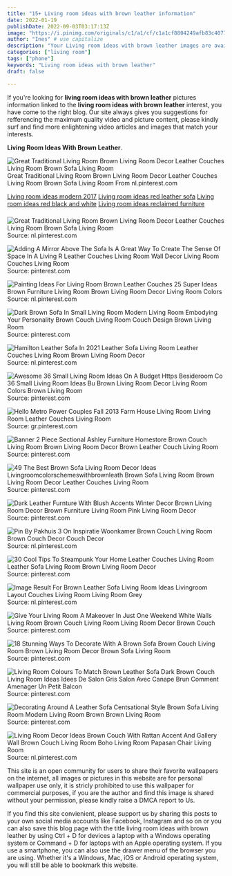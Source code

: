 ```yaml
---
title: "15+ Living room ideas with brown leather information"
date: 2022-01-19
publishDate: 2022-09-03T03:17:13Z
image: "https://i.pinimg.com/originals/c1/a1/cf/c1a1cf8804249afb83c4077ca4d19f80.png"
author: "Ines" # use capitalize
description: "Your Living room ideas with brown leather images are available. Living room ideas with brown leather are a topic that is being searched for and liked by netizens now. You can Get the Living room ideas with brown leather files here. Get all royalty-free photos."
categories: ["living room"]
tags: ["phone"]
keywords: "Living room ideas with brown leather"
draft: false

---
```


If you're looking for **living room ideas with brown leather** pictures information linked to the **living room ideas with brown leather** interest, you have come to the right  blog.  Our site always  gives you  suggestions  for refferencing  the maximum  quality video and picture  content, please kindly surf and find more enlightening video articles and images  that match your interests.

**Living Room Ideas With Brown Leather**. 

![Great Traditional Living Room Brown Living Room Decor Leather Couches Living Room Brown Sofa Living Room](https://i.pinimg.com/originals/1a/97/c0/1a97c0511bdd286fd1162f037cbfe6fb.jpg "Great Traditional Living Room Brown Living Room Decor Leather Couches Living Room Brown Sofa Living Room")
Great Traditional Living Room Brown Living Room Decor Leather Couches Living Room Brown Sofa Living Room From nl.pinterest.com

[Living room ideas modern 2017](/living-room-ideas-modern-2017/)
[Living room ideas red leather sofa](/living-room-ideas-red-leather-sofa/)
[Living room ideas red black and white](/living-room-ideas-red-black-and-white/)
[Living room ideas reclaimed furniture](/living-room-ideas-reclaimed-furniture/)



### 

 


![Great Traditional Living Room Brown Living Room Decor Leather Couches Living Room Brown Sofa Living Room](https://i.pinimg.com/originals/1a/97/c0/1a97c0511bdd286fd1162f037cbfe6fb.jpg "Great Traditional Living Room Brown Living Room Decor Leather Couches Living Room Brown Sofa Living Room")
Source: nl.pinterest.com

 

![Adding A Mirror Above The Sofa Is A Great Way To Create The Sense Of Space In A Living R Leather Couches Living Room Wall Decor Living Room Couches Living Room](https://i.pinimg.com/originals/2c/ea/75/2cea75c26d5cc3db9601b86d109147c2.jpg "Adding A Mirror Above The Sofa Is A Great Way To Create The Sense Of Space In A Living R Leather Couches Living Room Wall Decor Living Room Couches Living Room")
Source: pinterest.com

 

![Painting Ideas For Living Room Brown Leather Couches 25 Super Ideas Brown Furniture Living Room Brown Living Room Decor Living Room Colors](https://i.pinimg.com/originals/86/ff/fe/86fffe0954fddd51ddcd34bd5fda7f24.jpg "Painting Ideas For Living Room Brown Leather Couches 25 Super Ideas Brown Furniture Living Room Brown Living Room Decor Living Room Colors")
Source: nl.pinterest.com

 

![Dark Brown Sofa In Small Living Room Modern Living Room Embodying Your Personality Brown Couch Living Room Couch Design Brown Living Room](https://i.pinimg.com/originals/4b/33/59/4b3359a95d12ac0a059f863e76247e3a.jpg "Dark Brown Sofa In Small Living Room Modern Living Room Embodying Your Personality Brown Couch Living Room Couch Design Brown Living Room")
Source: pinterest.com

 

![Hamilton Leather Sofa In 2021 Leather Sofa Living Room Leather Couches Living Room Brown Living Room Decor](https://i.pinimg.com/originals/94/43/b5/9443b5762ec4e840629c73b9dd65c985.jpg "Hamilton Leather Sofa In 2021 Leather Sofa Living Room Leather Couches Living Room Brown Living Room Decor")
Source: nl.pinterest.com

 

![Awesome 36 Small Living Room Ideas On A Budget Https Besideroom Co 36 Small Living Room Ideas Bu Brown Living Room Decor Living Room Colors Brown Living Room](https://i.pinimg.com/originals/bf/9c/f6/bf9cf6795045eaee9779a64c3a204300.jpg "Awesome 36 Small Living Room Ideas On A Budget Https Besideroom Co 36 Small Living Room Ideas Bu Brown Living Room Decor Living Room Colors Brown Living Room")
Source: pinterest.com

 

![Hello Metro Power Couples Fall 2013 Farm House Living Room Living Room Leather Couches Living Room](https://i.pinimg.com/originals/93/ba/1e/93ba1e7d6f445931341ef36e9c29466e.jpg "Hello Metro Power Couples Fall 2013 Farm House Living Room Living Room Leather Couches Living Room")
Source: gr.pinterest.com

 

![Banner 2 Piece Sectional Ashley Furniture Homestore Brown Couch Living Room Brown Living Room Decor Brown Leather Couch Living Room](https://i.pinimg.com/originals/1c/c0/1f/1cc01f680f557cce8245f09ca9004295.jpg "Banner 2 Piece Sectional Ashley Furniture Homestore Brown Couch Living Room Brown Living Room Decor Brown Leather Couch Living Room")
Source: pinterest.com

 

![49 The Best Brown Sofa Living Room Decor Ideas Livingroomcolorschemeswithbrownleath Brown Sofa Living Room Brown Living Room Decor Leather Couches Living Room](https://i.pinimg.com/originals/b1/c0/b0/b1c0b0564eb85d62df2d40cbb5fced4e.jpg "49 The Best Brown Sofa Living Room Decor Ideas Livingroomcolorschemeswithbrownleath Brown Sofa Living Room Brown Living Room Decor Leather Couches Living Room")
Source: pinterest.com

 

![Dark Leather Furnture With Blush Accents Winter Decor Brown Living Room Decor Brown Furniture Living Room Pink Living Room Decor](https://i.pinimg.com/originals/fa/4d/69/fa4d699a19ba4979457690b0bc01ba35.jpg "Dark Leather Furnture With Blush Accents Winter Decor Brown Living Room Decor Brown Furniture Living Room Pink Living Room Decor")
Source: pinterest.com

 

![Pin By Pakhuis 3 On Inspiratie Woonkamer Brown Couch Living Room Brown Couch Decor Couch Decor](https://i.pinimg.com/originals/c2/48/3b/c2483bc62ba005b33a88e73d485c4add.png "Pin By Pakhuis 3 On Inspiratie Woonkamer Brown Couch Living Room Brown Couch Decor Couch Decor")
Source: nl.pinterest.com

 

![30 Cool Tips To Steampunk Your Home Leather Couches Living Room Leather Sofa Living Room Brown Living Room Decor](https://i.pinimg.com/originals/01/9a/88/019a88edb4bc44907eca3f627e26f094.jpg "30 Cool Tips To Steampunk Your Home Leather Couches Living Room Leather Sofa Living Room Brown Living Room Decor")
Source: pinterest.com

 

![Image Result For Brown Leather Sofa Living Room Ideas Livingroom Layout Couches Living Room Living Room Grey](https://i.pinimg.com/originals/a1/00/f5/a100f5d5027f9149d58cf9bc53562477.jpg "Image Result For Brown Leather Sofa Living Room Ideas Livingroom Layout Couches Living Room Living Room Grey")
Source: nl.pinterest.com

 

![Give Your Living Room A Makeover In Just One Weekend White Walls Living Room Brown Couch Living Room Living Room Decor Brown Couch](https://i.pinimg.com/originals/ef/f6/46/eff6468885d6c48b5950687ef1a736f9.jpg "Give Your Living Room A Makeover In Just One Weekend White Walls Living Room Brown Couch Living Room Living Room Decor Brown Couch")
Source: pinterest.com

 

![18 Stunning Ways To Decorate With A Brown Sofa Brown Couch Living Room Brown Living Room Decor Brown Sofa Living Room](https://i.pinimg.com/originals/38/bc/d6/38bcd636e7e53dd0529ca0cb1dab4d3d.jpg "18 Stunning Ways To Decorate With A Brown Sofa Brown Couch Living Room Brown Living Room Decor Brown Sofa Living Room")
Source: pinterest.com

 

![Living Room Colours To Match Brown Leather Sofa Dark Brown Couch Living Room Ideas Idees De Salon Gris Salon Avec Canape Brun Comment Amenager Un Petit Balcon](https://i.pinimg.com/originals/72/34/0a/72340a0678d4ffe8fb709cf81fc2123e.jpg "Living Room Colours To Match Brown Leather Sofa Dark Brown Couch Living Room Ideas Idees De Salon Gris Salon Avec Canape Brun Comment Amenager Un Petit Balcon")
Source: pinterest.com

 

![Decorating Around A Leather Sofa Centsational Style Brown Sofa Living Room Modern Living Room Brown Brown Living Room](https://i.pinimg.com/originals/06/42/1b/06421b79498eefab00e15596bdb2886b.jpg "Decorating Around A Leather Sofa Centsational Style Brown Sofa Living Room Modern Living Room Brown Brown Living Room")
Source: pinterest.com

 

![Living Room Decor Ideas Brown Couch With Rattan Accent And Gallery Wall Brown Couch Living Room Boho Living Room Papasan Chair Living Room](https://i.pinimg.com/originals/c1/a1/cf/c1a1cf8804249afb83c4077ca4d19f80.png "Living Room Decor Ideas Brown Couch With Rattan Accent And Gallery Wall Brown Couch Living Room Boho Living Room Papasan Chair Living Room")
Source: nl.pinterest.com

 

This site is an open community for users to share their favorite wallpapers on the internet, all images or pictures in this website are for personal wallpaper use only, it is stricly prohibited to use this wallpaper for commercial purposes, if you are the author and find this image is shared without your permission, please kindly raise a DMCA report to Us.

If you find this site convienient, please support us by sharing this posts to your own social media accounts like Facebook, Instagram and so on or you can also save this blog page with the title living room ideas with brown leather by using Ctrl + D for devices a laptop with a Windows operating system or Command + D for laptops with an Apple operating system. If you use a smartphone, you can also use the drawer menu of the browser you are using. Whether it's a Windows, Mac, iOS or Android operating system, you will still be able to bookmark this website.
